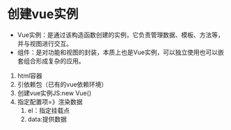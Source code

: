 # 创建vue实例
* Vue实例：是通过该构造函数创建的实例，它负责管理数据、模板、方法等，并与视图进行交互。
* 组件：是对功能和视图的封装，本质上也是Vue实例，可以独立使用也可以嵌套组合形成复杂的应用。
1. html容器
2. 引依赖包（已有的vue依赖环境）
3. 创建vue实例JS:new Vue()
4. 指定配置项=》渲染数据
   1. el：指定挂载点
   2. data:提供数据 